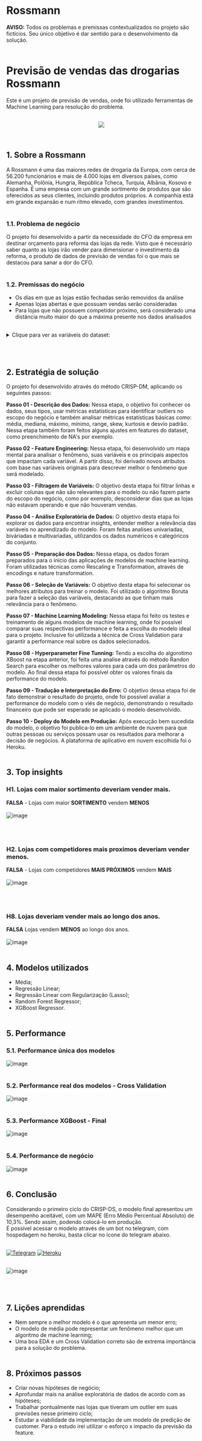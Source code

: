 # Rossmann
<b>AVISO:</b> Todos os problemas e premissas contextualizados no projeto são fictícios. Seu único objetivo é dar sentido para o desenvolvimento da solução.<br><br>
# Previsão de vendas das drogarias Rossmann
Este é um projeto de previsão de vendas, onde foi utilizado ferramentas de Machine Learning para resolução do problema. 
<br><br>

<p align='center'>
    <img src = 'images/Rossmann_logo_2.png'>
</p>
<br>

## 1. Sobre a Rossmann
A Rossmann é uma das maiores redes de drogaria da Europa, com cerca de 56.200 funcionários e mais de 4.000 lojas em diversos países, como Alemanha, Polônia, Hungria, República Tcheca, Turquia, Albânia, Kosovo e Espanha. É uma empresa com um grande sortimento de produtos que são oferecidos as seus clientes, incluindo produtos próprios. A companhia está em grande expansão e num ritmo elevado, com grandes investimentos.
<br><br>
### 1.1. Problema de negócio
O projeto foi desenvolvido a partir da necessidade do CFO da empresa em destinar orçamento para reforma das lojas da rede. Visto que é necessário saber quanto as lojas irão vender para dimensionar o investimento da reforma, o produto de dados de previsão de vendas foi o que mais se destacou para sanar a dor do CFO.
<br><br>
### 1.2. Premissas do negócio
- Os dias em que as lojas estão fechadas serão removidos da análise
- Apenas lojas abertas e que possuam vendas serão consideradas
- Para lojas que não possuem competidor próximo, será considerado uma distância muito maior do que a máxima presente nos dados analisados
<br><br>

<details><summary>Clique para ver as variáveis do dataset:</summary><br>    
### 1.3. Sobre os dados
| Atributos                        | Descrição                                                    |
| -------------------------------- | ------------------------------------------------------------ |
| Id                               | Um Id que representa uma dupla (Store, Date) dentro do conjunto de teste |
| Store                            | Um id único para cada loja                                   |
| Sales                            | O volume de vendas para qualquer dia                         |
| Customers                        | O número de clientes em um determinado dia                       |
| Open                             | Um indicador para saber se a loja estava aberta: 0 = fechada, 1 = aberta |
| StateHoliday                     | Indica um feriado estadual. Normalmente todas as lojas, com poucas exceções, fecham nos feriados estaduais. Observe que todas as escolas fecham nos feriados e finais de semana. a = feriado, b = feriado da Páscoa, c = Natal, 0 = Nenhum |
| SchoolHoliday                    | Indica se (Loja, Data) foi afetado pelo fechamento de escolas públicas |
| StoreType                        | Diferencia entre 4 modelos de loja diferentes: a, b, c, d  |
| Assortment                       | Descreve um nível de estoque: a = básico, b = extra, c = estendido |
| CompetitionDistance              | Distancia em metros do competidor mais proximo           |
| CompetitionOpenSince[Month/Year] | Dá o ano e mês aproximados em que o concorrente mais próximo foi aberto |
| Promo                            | Indica se uma loja está fazendo uma promoção naquele dia         |
| Promo2                           | Promo2 é uma promoção contínua e consecutiva para algumas lojas: 0 = a loja não está participando, 1 = a loja está participando |
| Promo2Since[Year/Week]           | Descreve o ano e a semana em que a loja começou a participar da Promo2 |
| PromoInterval                    | Descreve os intervalos consecutivos de início da promoção 2, nomeando os meses em que a promoção é iniciada novamente. Por exemplo. "Fev, maio, agosto, novembro" significa que cada rodada começa em fevereiro, maio, agosto, novembro de qualquer ano para aquela loja |
</details>

<br><br>

## 2. Estratégia de solução
O projeto foi desenvolvido através do método CRISP-DM, aplicando os seguintes passos:

**Passo 01 - Descrição dos Dados:** Nessa etapa, o objetivo foi conhecer os dados, seus tipos, usar métricas estatísticas para identificar outliers no escopo do negócio e também analisar métricas estatísticas básicas como: média, mediana, máximo, mínimo, range, skew, kurtosis e desvio padrão. Nessa etapa também foram feitos alguns ajustes em features do dataset, como preenchimento de NA's por exemplo.

**Passo 02 - Feature Engineering:** Nessa etapa, foi desenvolvido um mapa mental para analisar o fenômeno, suas variáveis e os principais aspectos que impactam cada variável. A partir disso, foi derivado novos atributos com base nas variáveis originais para descrever melhor o fenômeno que será modelado.

**Passo 03 - Filtragem de Variáveis:** O objetivo desta etapa foi filtrar linhas e excluir colunas que não são relevantes para o modelo ou não fazem parte do escopo do negócio, como por exemplo, desconsiderar dias que as lojas não estavam operando e que não houveram vendas.

**Passo 04 - Análise Exploratória de Dados:** O objetivo desta etapa foi explorar os dados para encontrar insights, entender melhor a relevância das variáveis no aprendizado do modelo. Foram feitas analises univariadas, biváriadas e multivariadas, utilizandos os dados numéricos e categóricos do conjunto.

**Passo 05 - Preparação dos Dados:** Nessa etapa,  os dados foram preparados para o inicio das aplicações de modelos de machine learning. Foram utilizadas técnicas como Rescaling e Transformation, através de encodings e nature transformation.

**Passo 06 - Seleção de Variáveis:** O objetivo desta etapa foi selecionar os melhores atributos para treinar o modelo. Foi utilizado o algoritmo Boruta para fazer a seleção das variáveis, destacando as que tinham mais relevância para o fenômeno.

**Passo 07 - Machine Learning Modeling:** Nessa etapa foi feito os testes e treinamento de alguns modelos de machine learning, onde foi possível comparar suas respectivas performance e feita a escolha do modelo ideal para o projeto. Inclusive foi utilizada a técnica de Cross Validation para garantir a performance real sobre os dados selecionados.

**Passo 08 - Hyperparameter Fine Tunning:** Tendo a escolha do algorotimo XBoost na etapa anterior, foi feita uma analise através do método Randon Search para escolher os melhores valores para cada um dos parâmetros do modelo. Ao final dessa etapa foi possível obter os valores finais da performance do modelo.

**Passo 09 - Tradução e Interpretação do Erro:** O objetivo dessa etapa foi de fato demonstrar o resultado do projeto, onde foi possível avaliar a performance do modelo com o viés de negócio, demonstrando o resultado financeiro que pode ser esperado se aplicado o modelo desenvolvido.

**Passo 10 - Deploy do Modelo em Produção:** Após execução bem sucedida do modelo, o objetivo foi publica-lo em um ambiente de nuvem para que outras pessoas ou serviços possam usar os resultados para melhorar a decisão de negócios. A plataforma de aplicativo em nuvem escolhida foi o Heroku.
<br><br>

## 3. Top insights
### **H1.** Lojas com maior sortimento deveriam vender mais.
**FALSA** - Lojas com maior **SORTIMENTO** vendem **MENOS**
<br><br>
![image](img/H1.png)

<br><br>
### **H2.** Lojas com competidores mais proximos deveriam vender menos.
**FALSA** - Lojas com competidores **MAIS PRÓXIMOS** vendem **MAIS**
<br><br>
![image](img/H2.png)

<br><br>
### **H8.** Lojas deveriam vender mais ao longo dos anos.
**FALSA** Lojas vendem **MENOS** ao longo dos anos.
<br><br>
![image](img/H8.png)
<br><br>

## 4. Modelos utilizados
- Média;
- Regressão Linear;
- Regressão Linear com Regularização (Lasso);
- Random Forest Regressor;
- XGBoost Regressor.
<br><br>

## 5. Performance

### 5.1. Performance única dos modelos
![image](img/performance_ml.png)
<br><br>

### 5.2. Performance real dos modelos - Cross Validation
![image](img/performance_ml_cross_validation.png)
<br><br>

### 5.3. Performance XGBoost - Final
![image](img/performance_final.png)
<br><br>

### 5.4. Performance de negócio
![image](img/performance_business.png)
<br><br>

## 6. Conclusão
Considerando o primeiro ciclo do CRISP-DS, o modelo final apresentou um desempenho aceitável, com um MAPE (Erro Médio Percentual Absoluto) de 10,3%. Sendo assim, podendo colocá-lo em produção.<br>
É possível acessar o modelo através de um bot no telegram, com hospedagem no heroku, basta clicar no ícone do telegram abaixo.<br><br>

[![Telegram](https://img.shields.io/badge/Telegram-2CA5E0?style=for-the-badge&logo=telegram&logoColor=white)](https://t.me/fmath_rossmann_bot) [![Heroku](https://img.shields.io/badge/heroku-%23430098.svg?style=for-the-badge&logo=heroku&logoColor=white)](https://www.heroku.com)<br><br>

![image](img/rossmann_bot.png)

<br><br>

## 7. Lições aprendidas
- Nem sempre o melhor modelo é o que apresenta um menor erro;
- O modelo de média pode representar um fenômeno melhor que um algoritmo de machine learning;
- Uma boa EDA e um Cross Validation correto são de extrema importância para a solução do problema.
<br><br>

## 8. Próximos passos
- Criar novas hipóteses de negócio;
- Aprofundar mais na análise exploratória de dados de acordo com as hipóteses;
- Trabalhar pontualmente nas lojas que tiveram um outlier em suas previsões nesse primeiro ciclo;
- Estudar a viabilidade da implementação de um modelo de predição de customer. Para o estudo irei utilizar o esforço x impacto da previsão da feature.
<br><br>
